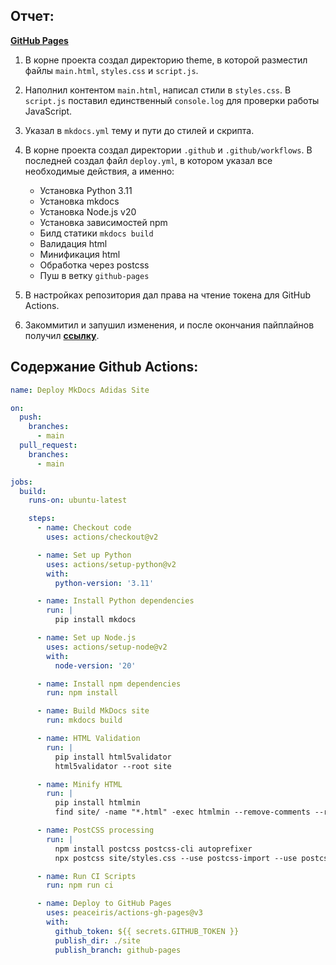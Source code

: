 ## Отчет:

**[GitHub Pages](https://cavenikk.github.io/ITMO_web_python/)**

1. В корне проекта создал директорию theme, в которой разместил файлы `main.html`, `styles.css` и `script.js`.

2. Наполнил контентом `main.html`, написал стили в `styles.css`. В `script.js` поставил единственный `console.log` для проверки работы JavaScript. 

3. Указал в `mkdocs.yml` тему и пути до стилей и скрипта.

4. В корне проекта создал директории `.github` и `.github/workflows`. В последней создал файл `deploy.yml`, в котором указал все необходимые действия, а именно:

    - Установка Python 3.11
    - Установка mkdocs
    - Установка Node.js v20
    - Установка зависимостей npm
    - Билд статики `mkdocs build`
    - Валидация html
    - Минификация html
    - Обработка через postcss
    - Пуш в ветку `github-pages`

5. В настройках репозитория дал права на чтение токена для GitHub Actions.

6. Закоммитил и запушил изменения, и после окончания пайплайнов получил **[ссылку](https://cavenikk.github.io/ITMO_web_python/)**.

## Содержание Github Actions:

```yml
name: Deploy MkDocs Adidas Site

on:
  push:
    branches:
      - main
  pull_request:
    branches:
      - main

jobs:
  build:
    runs-on: ubuntu-latest

    steps:
      - name: Checkout code
        uses: actions/checkout@v2

      - name: Set up Python
        uses: actions/setup-python@v2
        with:
          python-version: '3.11'

      - name: Install Python dependencies
        run: |
          pip install mkdocs

      - name: Set up Node.js
        uses: actions/setup-node@v2
        with:
          node-version: '20'

      - name: Install npm dependencies
        run: npm install

      - name: Build MkDocs site
        run: mkdocs build

      - name: HTML Validation
        run: |
          pip install html5validator
          html5validator --root site

      - name: Minify HTML
        run: |
          pip install htmlmin
          find site/ -name "*.html" -exec htmlmin --remove-comments --remove-empty-space {} -o {} \;

      - name: PostCSS processing
        run: |
          npm install postcss postcss-cli autoprefixer
          npx postcss site/styles.css --use postcss-import --use postcss-csso --no-map -o site/styles.css

      - name: Run CI Scripts
        run: npm run ci

      - name: Deploy to GitHub Pages
        uses: peaceiris/actions-gh-pages@v3
        with:
          github_token: ${{ secrets.GITHUB_TOKEN }}
          publish_dir: ./site
          publish_branch: github-pages
